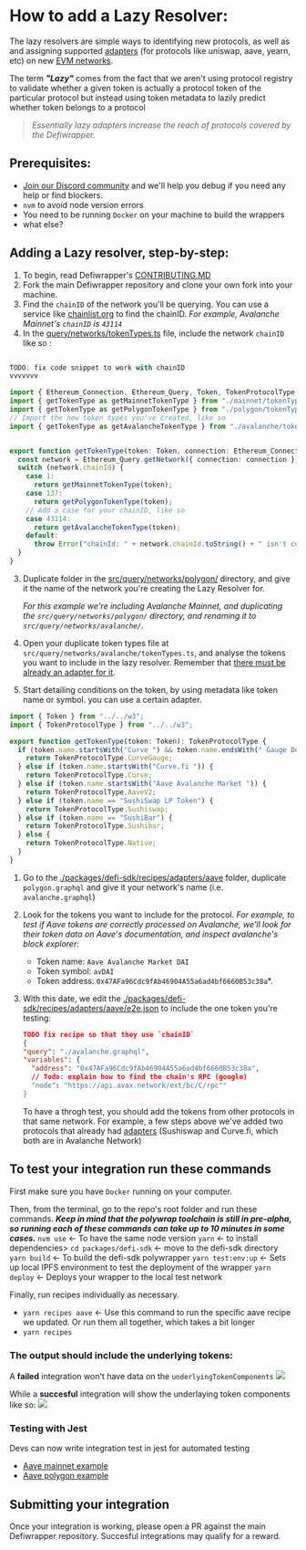 # How to add a Lazy Resolver:

The lazy resolvers are simple ways to identifying new protocols, as well as and assigning supported [adapters]() (for protocols like uniswap, aave, yearn, etc) on new [EVM networks](). 

The term ***"Lazy"*** comes from the fact that we aren't using protocol registry to validate whether a given token is actually a protocol token of the particular protocol but instead using token metadata to lazily predict whether token belongs to a protocol

> *Essentially lazy adapters increase the reach of protocols covered by the Defiwrapper.*

## Prerequisites:
- [Join our Discord community](https://discord.gg/23BwdKf3Zr) and we'll help you debug if you need any help or find blockers.
- `nvm` to avoid node version errors
- You need to be running `Docker` on your machine to build the wrappers
- what else?

## Adding a Lazy resolver, step-by-step:
1. To begin, read Defiwrapper's [CONTRIBUTING.MD]()
2. Fork the main Defiwrapper repository and clone your own fork into your machine.
3. Find the `chainID` of the network you'll be querying. You can use a service like [chainlist.org](https://chainlist.org/) to find the chainID. *For example, Avalanche Mainnet's `chainID` is `43114`*
4. In the [query/networks/tokenTypes.ts](./packages/defi-sdk/query/networks/tokenTypes.ts) file, include the network `chainID` like so :
```ts

TODO: fix code snippet to work with chainID
vvvvvvv

import { Ethereum_Connection, Ethereum_Query, Token, TokenProtocolType } from "../w3";
import { getTokenType as getMainnetTokenType } from "./mainnet/tokenTypes";
import { getTokenType as getPolygonTokenType } from "./polygon/tokenTypes";
// Import the new token types you've created, like so
import { getTokenType as getAvalancheTokenType } from "./avalanche/tokenTypes";


export function getTokenType(token: Token, connection: Ethereum_Connection): TokenProtocolType {
  const network = Ethereum_Query.getNetwork({ connection: connection });
  switch (network.chainId) {
    case 1:
      return getMainnetTokenType(token);
    case 137:
      return getPolygonTokenType(token);
    // Add a case for your chainID, like so
    case 43114:
      return getAvalancheTokenType(token);
    default:
      throw Error("chainId: " + network.chainId.toString() + " isn't currently supported!");
  }
}
```

3. Duplicate folder in the [src/query/networks/polygon/]() directory, and give it the name of the network you're creating the Lazy Resolver for. 

    *For this example we're including Avalanche Mainnet, and duplicating the `src/query/networks/polygon/` directory, and renaming it to `src/query/networks/avalanche/`.*
5. Open your duplicate token types file at `src/query/networks/avalanche/tokenTypes.ts`, and analyse the tokens you want to include in the lazy resolver. Remember that [there must be already an adapter for it](./packages/defi-sdk/src/query/adapters).
7. Start detailing conditions on the token, by using metadata like token name or symbol.  you can use a certain adapter.

```ts
import { Token } from "../../w3";
import { TokenProtocolType } from "../../w3";

export function getTokenType(token: Token): TokenProtocolType {
  if (token.name.startsWith("Curve ") && token.name.endsWith(" Gauge Deposit")) {
    return TokenProtocolType.CurveGauge;
  } else if (token.name.startsWith("Curve.fi ")) {
    return TokenProtocolType.Curve;
  } else if (token.name.startsWith("Aave Avalanche Market ")) {
    return TokenProtocolType.AaveV2;
  } else if (token.name == "SushiSwap LP Token") {
    return TokenProtocolType.Sushiswap;
  } else if (token.name == "SushiBar") {
    return TokenProtocolType.Sushibar;
  } else {
    return TokenProtocolType.Native;
  }
}

```
1. Go to the [./packages/defi-sdk/recipes/adapters/aave](./packages/defi-sdk/recipes/adapters/aave) folder, duplicate `polygon.graphql` and give it your network's name (i.e. `avalanche.graphql`)

2. Look for the tokens you want to include for the protocol. *For example, to test if Aave tokens are correctly processed on Avalanche, we'll look for their token data on Aave's documentation, and inspect avalanche's block explorer:*
   - Token name: `Aave Avalanche Market DAI`
   - Token symbol: `avDAI`
   - Token address: `0x47AFa96Cdc9fAb46904A55a6ad4bf6660B53c38a`*.

3. With this date, we edit the [./packages/defi-sdk/recipes/adapters/aave/e2e.json](./packages/defi-sdk/recipes/adapters/aave/e2e.json) to include the one token you're testing:
    
    ```json
    TODO fix recipe so that they use `chainID`
    {
    "query": "./avalanche.graphql",
    "variables": {
      "address": "0x47AFa96Cdc9fAb46904A55a6ad4bf6660B53c38a",
      // Todo: explain how to find the chain's RPC (google)
      "node": "https://api.avax.network/ext/bc/C/rpc""
    }
    ``` 
    
    To have a throgh test, you should add the tokens from other protocols in that same network. For example, a few steps above we've added two protocols that already had [adapters](./packages/defi-sdk/recipes/adapters/) (Sushiswap and Curve.fi, which both are in Avalanche Network)


## To test your integration run these commands
First make sure you have `Docker` running on your computer.

Then, from the terminal, go to the repo's root folder and run these commands. 
***Keep in mind that the polywrap toolchain is still in pre-alpha, so running each of these commands can take up to 10 minutes in some cases.***
`nvm use` <- To have the same node version
`yarn` <- to install dependencies>
`cd packages/defi-sdk` <- move to the defi-sdk directory
`yarn build` <- To build the defi-sdk polywrapper 
`yarn test:env:up` <- Sets up local IPFS environment to test the deployment of the wrapper
`yarn deploy` <- Deploys your wrapper to the local test network

Finally, run recipes individually as necessary.
 - `yarn recipes aave` <- Use this command to run the specific aave recipe we updated.
Or run them all together, which takes a bit longer
 - `yarn recipes`

### **The output should include the underlying tokens:**
A **failed** integration won't have data on the `underlyingTokenComponents`
![](https://i.imgur.com/anxtAdm.png)

While a **succesful** integration will show the underlaying token components like so:
![](https://i.imgur.com/rPO2rFT.png)

### Testing with Jest
Devs can now write integration test in jest for automated testing 
- [Aave mainnet example](https://github.com/Niraj-Kamdar/defiwrapper/blob/main/packages/defi-sdk/src/__tests__/e2e/mainnet.spec.ts#L51)
- [Aave polygon example](https://github.com/Niraj-Kamdar/defiwrapper/blob/main/packages/defi-sdk/src/__tests__/e2e/polygon.spec.ts#L51)


## Submitting your integration

Once your integration is working, please open a PR against the main Defiwrapper repository. Succesful integrations may qualify for a reward. 